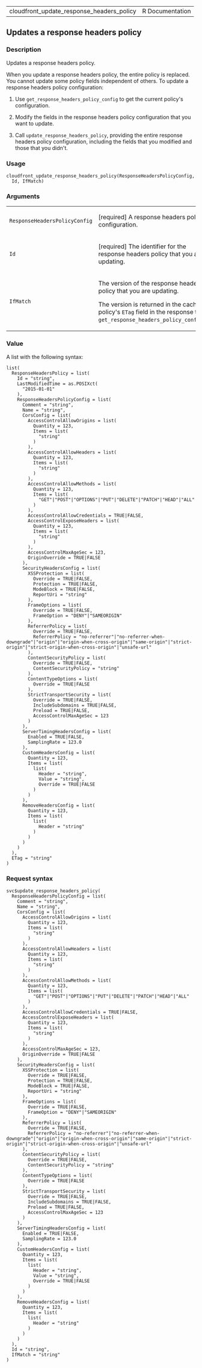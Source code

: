 <table style="width: 100%;">
<tbody>
<tr class="odd">
<td>cloudfront_update_response_headers_policy</td>
<td style="text-align: right;">R Documentation</td>
</tr>
</tbody>
</table>

## Updates a response headers policy

### Description

Updates a response headers policy.

When you update a response headers policy, the entire policy is
replaced. You cannot update some policy fields independent of others. To
update a response headers policy configuration:

1.  Use `get_response_headers_policy_config` to get the current policy's
    configuration.

2.  Modify the fields in the response headers policy configuration that
    you want to update.

3.  Call `update_response_headers_policy`, providing the entire response
    headers policy configuration, including the fields that you modified
    and those that you didn't.

### Usage

    cloudfront_update_response_headers_policy(ResponseHeadersPolicyConfig,
      Id, IfMatch)

### Arguments

<table>
<colgroup>
<col style="width: 35%" />
<col style="width: 65%" />
</colgroup>
<tbody>
<tr class="odd">
<td><code
id="cloudfront_update_response_headers_policy_:_ResponseHeadersPolicyConfig">ResponseHeadersPolicyConfig</code></td>
<td><p>[required] A response headers policy configuration.</p></td>
</tr>
<tr class="even">
<td><code
id="cloudfront_update_response_headers_policy_:_Id">Id</code></td>
<td><p>[required] The identifier for the response headers policy that
you are updating.</p></td>
</tr>
<tr class="odd">
<td><code
id="cloudfront_update_response_headers_policy_:_IfMatch">IfMatch</code></td>
<td><p>The version of the response headers policy that you are
updating.</p>
<p>The version is returned in the cache policy's <code>ETag</code> field
in the response to
<code>get_response_headers_policy_config</code>.</p></td>
</tr>
</tbody>
</table>

### Value

A list with the following syntax:

    list(
      ResponseHeadersPolicy = list(
        Id = "string",
        LastModifiedTime = as.POSIXct(
          "2015-01-01"
        ),
        ResponseHeadersPolicyConfig = list(
          Comment = "string",
          Name = "string",
          CorsConfig = list(
            AccessControlAllowOrigins = list(
              Quantity = 123,
              Items = list(
                "string"
              )
            ),
            AccessControlAllowHeaders = list(
              Quantity = 123,
              Items = list(
                "string"
              )
            ),
            AccessControlAllowMethods = list(
              Quantity = 123,
              Items = list(
                "GET"|"POST"|"OPTIONS"|"PUT"|"DELETE"|"PATCH"|"HEAD"|"ALL"
              )
            ),
            AccessControlAllowCredentials = TRUE|FALSE,
            AccessControlExposeHeaders = list(
              Quantity = 123,
              Items = list(
                "string"
              )
            ),
            AccessControlMaxAgeSec = 123,
            OriginOverride = TRUE|FALSE
          ),
          SecurityHeadersConfig = list(
            XSSProtection = list(
              Override = TRUE|FALSE,
              Protection = TRUE|FALSE,
              ModeBlock = TRUE|FALSE,
              ReportUri = "string"
            ),
            FrameOptions = list(
              Override = TRUE|FALSE,
              FrameOption = "DENY"|"SAMEORIGIN"
            ),
            ReferrerPolicy = list(
              Override = TRUE|FALSE,
              ReferrerPolicy = "no-referrer"|"no-referrer-when-downgrade"|"origin"|"origin-when-cross-origin"|"same-origin"|"strict-origin"|"strict-origin-when-cross-origin"|"unsafe-url"
            ),
            ContentSecurityPolicy = list(
              Override = TRUE|FALSE,
              ContentSecurityPolicy = "string"
            ),
            ContentTypeOptions = list(
              Override = TRUE|FALSE
            ),
            StrictTransportSecurity = list(
              Override = TRUE|FALSE,
              IncludeSubdomains = TRUE|FALSE,
              Preload = TRUE|FALSE,
              AccessControlMaxAgeSec = 123
            )
          ),
          ServerTimingHeadersConfig = list(
            Enabled = TRUE|FALSE,
            SamplingRate = 123.0
          ),
          CustomHeadersConfig = list(
            Quantity = 123,
            Items = list(
              list(
                Header = "string",
                Value = "string",
                Override = TRUE|FALSE
              )
            )
          ),
          RemoveHeadersConfig = list(
            Quantity = 123,
            Items = list(
              list(
                Header = "string"
              )
            )
          )
        )
      ),
      ETag = "string"
    )

### Request syntax

    svc$update_response_headers_policy(
      ResponseHeadersPolicyConfig = list(
        Comment = "string",
        Name = "string",
        CorsConfig = list(
          AccessControlAllowOrigins = list(
            Quantity = 123,
            Items = list(
              "string"
            )
          ),
          AccessControlAllowHeaders = list(
            Quantity = 123,
            Items = list(
              "string"
            )
          ),
          AccessControlAllowMethods = list(
            Quantity = 123,
            Items = list(
              "GET"|"POST"|"OPTIONS"|"PUT"|"DELETE"|"PATCH"|"HEAD"|"ALL"
            )
          ),
          AccessControlAllowCredentials = TRUE|FALSE,
          AccessControlExposeHeaders = list(
            Quantity = 123,
            Items = list(
              "string"
            )
          ),
          AccessControlMaxAgeSec = 123,
          OriginOverride = TRUE|FALSE
        ),
        SecurityHeadersConfig = list(
          XSSProtection = list(
            Override = TRUE|FALSE,
            Protection = TRUE|FALSE,
            ModeBlock = TRUE|FALSE,
            ReportUri = "string"
          ),
          FrameOptions = list(
            Override = TRUE|FALSE,
            FrameOption = "DENY"|"SAMEORIGIN"
          ),
          ReferrerPolicy = list(
            Override = TRUE|FALSE,
            ReferrerPolicy = "no-referrer"|"no-referrer-when-downgrade"|"origin"|"origin-when-cross-origin"|"same-origin"|"strict-origin"|"strict-origin-when-cross-origin"|"unsafe-url"
          ),
          ContentSecurityPolicy = list(
            Override = TRUE|FALSE,
            ContentSecurityPolicy = "string"
          ),
          ContentTypeOptions = list(
            Override = TRUE|FALSE
          ),
          StrictTransportSecurity = list(
            Override = TRUE|FALSE,
            IncludeSubdomains = TRUE|FALSE,
            Preload = TRUE|FALSE,
            AccessControlMaxAgeSec = 123
          )
        ),
        ServerTimingHeadersConfig = list(
          Enabled = TRUE|FALSE,
          SamplingRate = 123.0
        ),
        CustomHeadersConfig = list(
          Quantity = 123,
          Items = list(
            list(
              Header = "string",
              Value = "string",
              Override = TRUE|FALSE
            )
          )
        ),
        RemoveHeadersConfig = list(
          Quantity = 123,
          Items = list(
            list(
              Header = "string"
            )
          )
        )
      ),
      Id = "string",
      IfMatch = "string"
    )
